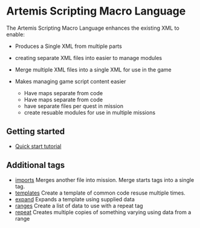 # Artemis Scripting Macro Language

The Artemis Scripting Macro Language enhances the existing XML to enable:

- Produces a Single XML from multiple parts
 - creating separate XML files into easier to manage modules
 - Merge multiple XML files into a single XML for use in the game

- Makes managing game script content easier
  - Have maps separate from code
  - Have maps separate from code
  - have separate files per quest in mission
  - create resuable modules for use in multiple missions

## Getting started

- [Quick start tutorial](tut01/start.md)


## Additional tags

- [imports](tag-imports.md) Merges another file into mission. Merge starts tags into a single tag.
- [templates](tag-templates) Create a template of common code resuse multiple times.
- [expand](tag-expand) Expands a template using supplied data
- [ranges](tag-ranges.md) Create a list of data to use with a repeat tag
- [repeat](tag-repeat.md) Creates multiple copies of something varying using data from a range

